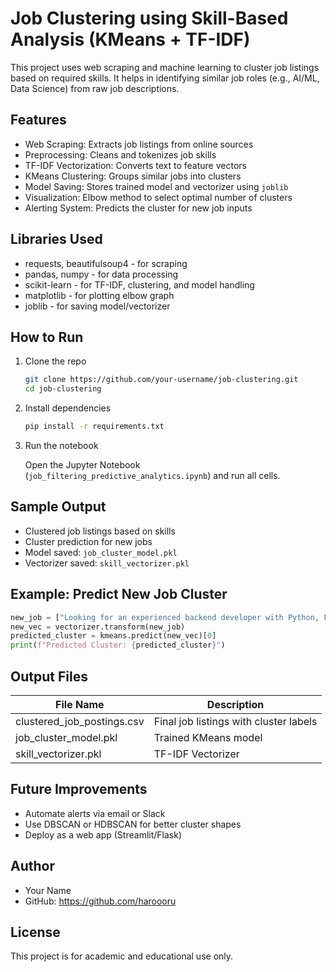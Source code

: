 
# Job Clustering using Skill-Based Analysis (KMeans + TF-IDF)

This project uses web scraping and machine learning to cluster job listings based on required skills. It helps in identifying similar job roles (e.g., AI/ML, Data Science) from raw job descriptions.

## Features

- Web Scraping: Extracts job listings from online sources
- Preprocessing: Cleans and tokenizes job skills
- TF-IDF Vectorization: Converts text to feature vectors
- KMeans Clustering: Groups similar jobs into clusters
- Model Saving: Stores trained model and vectorizer using `joblib`
- Visualization: Elbow method to select optimal number of clusters
- Alerting System: Predicts the cluster for new job inputs

## Libraries Used

- requests, beautifulsoup4 - for scraping
- pandas, numpy - for data processing
- scikit-learn - for TF-IDF, clustering, and model handling
- matplotlib - for plotting elbow graph
- joblib - for saving model/vectorizer

## How to Run

1. Clone the repo

   ```bash
   git clone https://github.com/your-username/job-clustering.git
   cd job-clustering
   ```

2. Install dependencies

   ```bash
   pip install -r requirements.txt
   ```

3. Run the notebook

   Open the Jupyter Notebook (`job_filtering_predictive_analytics.ipynb`) and run all cells.

## Sample Output

- Clustered job listings based on skills
- Cluster prediction for new jobs
- Model saved: `job_cluster_model.pkl`
- Vectorizer saved: `skill_vectorizer.pkl`

## Example: Predict New Job Cluster

```python
new_job = ["Looking for an experienced backend developer with Python, Flask, and PostgreSQL"]
new_vec = vectorizer.transform(new_job)
predicted_cluster = kmeans.predict(new_vec)[0]
print(f"Predicted Cluster: {predicted_cluster}")
```

## Output Files

| File Name                | Description                            |
|--------------------------|----------------------------------------|
| clustered_job_postings.csv | Final job listings with cluster labels |
| job_cluster_model.pkl     | Trained KMeans model                |
| skill_vectorizer.pkl      | TF-IDF Vectorizer                   |

## Future Improvements

- Automate alerts via email or Slack
- Use DBSCAN or HDBSCAN for better cluster shapes
- Deploy as a web app (Streamlit/Flask)

## Author

- Your Name  
- GitHub: https://github.com/haroooru

## License

This project is for academic and educational use only.
